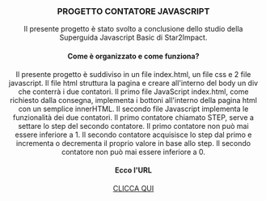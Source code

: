 <div id="top"></div>

<h3 align="center">PROGETTO CONTATORE JAVASCRIPT</h3>

  <p align="center">
     Il presente progetto è stato svolto a conclusione dello studio della Superguida Javascript Basic di Star2Impact.
    <br />
</div>


<div id="top"></div>

<h4 align="center">Come è organizzato e come funziona?</h4>

  <p align="center">
     Il presente progetto è suddiviso in un file index.html, un file css e 2 file javascript. Il file html struttura la pagina e creare all'interno del body un div che conterrà i due contatori.
  Il primo file JavaScript index.html, come richiesto dalla consegna, implementa i bottoni all'interno della pagina html con un semplice innerHTML.
  Il secondo file Javascript implementa le funzionalità dei due contatori. Il primo contatore chiamato STEP, serve a settare lo step del secondo contatore. Il primo contatore non può mai essere inferiore a 1. Il secondo contatore acquisisce lo step dal primo e incrementa o decrementa il proprio valore in base allo step. Il secondo contatore non può mai essere inferiore a 0.
    <br />
  
</div>

<h4 align="center">Ecco l'URL</h4>

  <p align="center">
     <a href="https://plomatteo.github.io/JavascriptButton/"> CLICCA QUI </a>
    <br />
  
</div>
